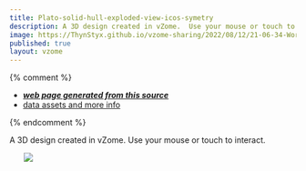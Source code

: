 ```yaml
---
title: Plato-solid-hull-exploded-view-icos-symetry
description: A 3D design created in vZome.  Use your mouse or touch to interact.
image: https://ThynStyx.github.io/vzome-sharing/2022/08/12/21-06-34-Working-tetrahedron-3/Working-tetrahedron-3.png
published: true
layout: vzome
---
```


{% comment %}
 - [***web page generated from this source***](<https://ThynStyx.github.io/vzome-sharing/2022/08/12/Working-tetrahedron-3-21-06-34.html>)
 - [data assets and more info](<https://github.com/ThynStyx/vzome-sharing/tree/main/2022/08/12/21-06-34-Working-tetrahedron-3/>)
 
{% endcomment %}

A 3D design created in vZome.  Use your mouse or touch to interact.

<vzome-viewer style="width: 87%; height: 60vh; margin: 5%"
       src="https://ThynStyx.github.io/vzome-sharing/2022/08/12/21-06-34-Working-tetrahedron-3/Working-tetrahedron-3.vZome" >
  <img src="https://ThynStyx.github.io/vzome-sharing/2022/08/12/21-06-34-Working-tetrahedron-3/Working-tetrahedron-3.png" />
</vzome-viewer>